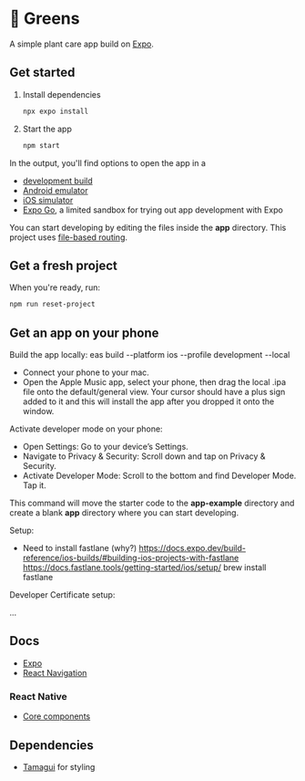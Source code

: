 # 🌱 Greens

A simple plant care app build on [Expo](https://expo.dev).

## Get started

1. Install dependencies

   ```bash
   npx expo install
   ```

2. Start the app

   ```bash
   npm start
   ```

In the output, you'll find options to open the app in a

- [development build](https://docs.expo.dev/develop/development-builds/introduction/)
- [Android emulator](https://docs.expo.dev/workflow/android-studio-emulator/)
- [iOS simulator](https://docs.expo.dev/workflow/ios-simulator/)
- [Expo Go](https://expo.dev/go), a limited sandbox for trying out app development with Expo

You can start developing by editing the files inside the **app** directory. This project uses [file-based routing](https://docs.expo.dev/router/introduction).

## Get a fresh project

When you're ready, run:

```bash
npm run reset-project
```

## Get an app on your phone

Build the app locally:
eas build --platform ios --profile development --local

- Connect your phone to your mac.
- Open the Apple Music app, select your phone, then drag the local .ipa file onto the default/general view.
  Your cursor should have a plus sign added to it and this will install the app after you dropped it onto the window.

Activate developer mode on your phone:

- Open Settings: Go to your device’s Settings.
- Navigate to Privacy & Security: Scroll down and tap on Privacy & Security.
- Activate Developer Mode: Scroll to the bottom and find Developer Mode. Tap it.

This command will move the starter code to the **app-example** directory and create a blank **app** directory where you can start developing.

Setup:

- Need to install fastlane (why?)
  https://docs.expo.dev/build-reference/ios-builds/#building-ios-projects-with-fastlane
  https://docs.fastlane.tools/getting-started/ios/setup/
  brew install fastlane

Developer Certificate setup:

...

## Docs

- [Expo](https://docs.expo.dev/)
- [React Navigation](https://reactnavigation.org/docs/getting-started)

### React Native

- [Core components](https://reactnative.dev/docs/components-and-apis)

## Dependencies

- [Tamagui](https://tamagui.dev/docs/intro/introduction) for styling

